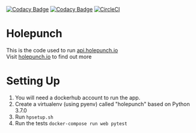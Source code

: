[![Codacy Badge](https://api.codacy.com/project/badge/Grade/62df8afdbbe64aeb92e32be409932f6e)](https://www.codacy.com/app/CypherpunkArmory/holepunch?utm_source=github.com&amp;utm_medium=referral&amp;utm_content=CypherpunkArmory/holepunch&amp;utm_campaign=Badge_Grade)
[![Codacy Badge](https://api.codacy.com/project/badge/Coverage/62df8afdbbe64aeb92e32be409932f6e)](https://www.codacy.com/app/CypherpunkArmory/holepunch?utm_source=github.com&utm_medium=referral&utm_content=CypherpunkArmory/holepunch&utm_campaign=Badge_Coverage)
[![CircleCI](https://circleci.com/gh/CypherpunkArmory/holepunch.svg?style=svg)](https://circleci.com/gh/CypherpunkArmory/holepunch)
# Holepunch

This is the code used to run [api.holepunch.io](https://api.holepunch.io) <br/>
Visit [holepunch.io](https://holepunch.io) to find out more

# Setting Up

1. You will need a dockerhub account to run the app.
2. Create a virtualenv (using pyenv) called "holepunch" based on Python 3.7.0
3. Run `hpsetup.sh`
6. Run the tests  `docker-compose run web pytest`
